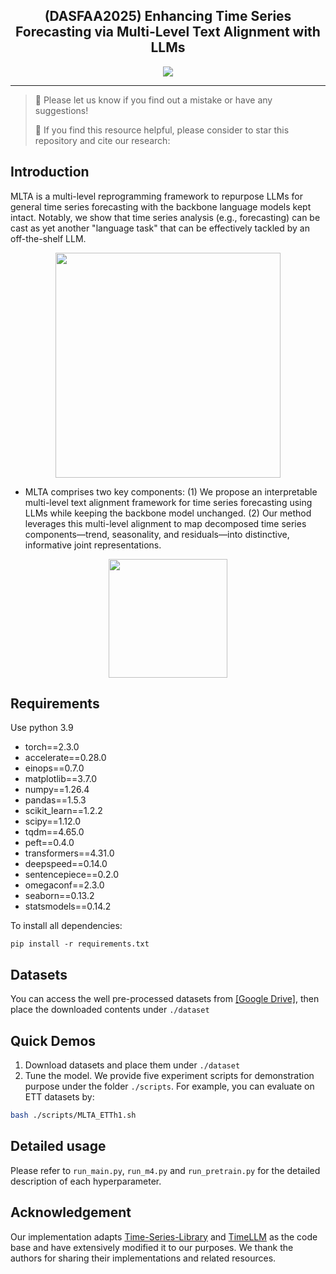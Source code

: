 <div align="center">
  <!-- <h1><b> Time-LLM </b></h1> -->
  <!-- <h2><b> Time-LLM </b></h2> -->
  <h2><b> (DASFAA2025) Enhancing Time Series Forecasting via Multi-Level Text Alignment with LLMs </b></h2>
</div>



</div>

<p align="center">

<img src="./figures/overview.png">

</p>

---
>
> 🙋 Please let us know if you find out a mistake or have any suggestions!
> 
> 🌟 If you find this resource helpful, please consider to star this repository and cite our research:



## Introduction
MLTA is a multi-level reprogramming framework to repurpose LLMs for general time series forecasting with the backbone language models kept intact.
Notably, we show that time series analysis (e.g., forecasting) can be cast as yet another "language task" that can be effectively tackled by an off-the-shelf LLM.

<p align="center">
<img src="./figures/framework.png" height = "360" alt="" align=center />
</p>

- MLTA comprises two key components: (1) We propose an interpretable multi-level text alignment framework for time series forecasting using LLMs while keeping the backbone model unchanged. (2) Our method leverages this multi-level alignment to map decomposed time series components—trend, seasonality, and residuals—into distinctive, informative joint representations.

<p align="center">
<img src="./figures/method-detailed-illustration.png" height = "190" alt="" align=center />
</p>

## Requirements
Use python 3.9

- torch==2.3.0
- accelerate==0.28.0
- einops==0.7.0
- matplotlib==3.7.0
- numpy==1.26.4
- pandas==1.5.3
- scikit_learn==1.2.2
- scipy==1.12.0
- tqdm==4.65.0
- peft==0.4.0
- transformers==4.31.0
- deepspeed==0.14.0
- sentencepiece==0.2.0
- omegaconf==2.3.0
- seaborn==0.13.2
- statsmodels==0.14.2

To install all dependencies:
```
pip install -r requirements.txt
```

## Datasets
You can access the well pre-processed datasets from [[Google Drive]](https://drive.google.com/file/d/1NF7VEefXCmXuWNbnNe858WvQAkJ_7wuP/view?usp=sharing), then place the downloaded contents under `./dataset`

## Quick Demos
1. Download datasets and place them under `./dataset`
2. Tune the model. We provide five experiment scripts for demonstration purpose under the folder `./scripts`. For example, you can evaluate on ETT datasets by:

```bash
bash ./scripts/MLTA_ETTh1.sh 
```


## Detailed usage

Please refer to ```run_main.py```, ```run_m4.py``` and ```run_pretrain.py``` for the detailed description of each hyperparameter.


## Acknowledgement
Our implementation adapts [Time-Series-Library](https://github.com/thuml/Time-Series-Library) and [TimeLLM](https://github.com/KimMeen/Time-LLM) as the code base and have extensively modified it to our purposes. We thank the authors for sharing their implementations and related resources.
